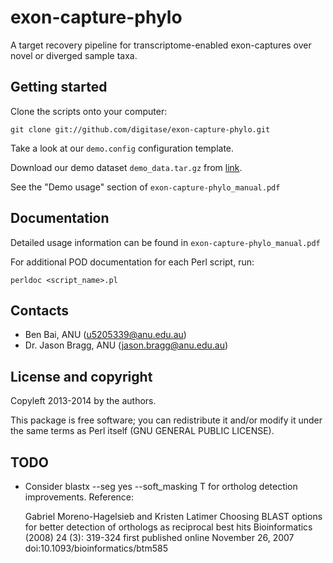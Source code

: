 exon-capture-phylo
==================

A target recovery pipeline for transcriptome-enabled exon-captures over novel or diverged sample taxa. 

Getting started
---------------

Clone the scripts onto your computer:

    git clone git://github.com/digitase/exon-capture-phylo.git

Take a look at our `demo.config` configuration template.

Download our demo dataset `demo_data.tar.gz` from [link](https://docs.google.com/file/d/0B4t9UUDOrtFnRzlNQVV4bHZ5LWc/edit).

See the "Demo usage" section of `exon-capture-phylo_manual.pdf`

Documentation
-------------

Detailed usage information can be found in `exon-capture-phylo_manual.pdf`

For additional POD documentation for each Perl script, run:
    
    perldoc <script_name>.pl

Contacts
--------

* Ben Bai, ANU (u5205339@anu.edu.au)
* Dr. Jason Bragg, ANU (jason.bragg@anu.edu.au)

License and copyright
---------------------

Copyleft 2013-2014 by the authors.

This package is free software; you can redistribute it and/or modify it under the same terms as Perl itself (GNU GENERAL PUBLIC LICENSE).

TODO
----

* Consider blastx --seg yes --soft_masking T for ortholog detection improvements. Reference:

    Gabriel Moreno-Hagelsieb and Kristen Latimer
    Choosing BLAST options for better detection of orthologs as reciprocal best hits
    Bioinformatics (2008) 24 (3): 319-324
    first published online November 26, 2007 doi:10.1093/bioinformatics/btm585 
